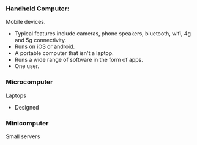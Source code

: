 ### Handheld Computer:
Mobile devices. 
- Typical features include cameras, phone speakers, bluetooth, wifi, 4g and 5g connectivity. 
- Runs on iOS or android. 
- A portable computer that isn't a laptop. 
- Runs a wide range of software in the form of apps. 
- One user.

### Microcomputer
Laptops
- Designed 

### Minicomputer
Small servers